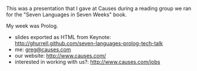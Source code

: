 This was a presentation that I gave at Causes during a reading group we ran for
the "Seven Languages in Seven Weeks" book.

My week was Prolog.

- slides exported as HTML from Keynote:
  http://ghurrell.github.com/seven-languages-prolog-tech-talk
- me:
  greg@causes.com
- our website:
  http://www.causes.com/
- interested in working with us?:
  http://www.causes.com/jobs
